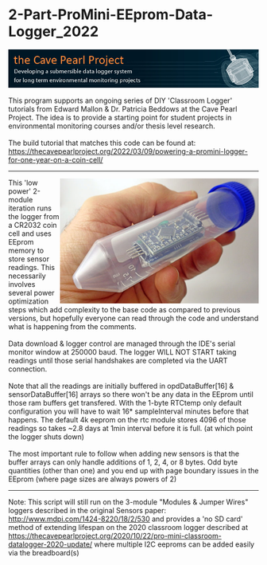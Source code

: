 # 2-Part-ProMini-EEprom-Data-Logger_2022
<img src="https://github.com/EKMallon/The_Cave_Pearl_Project_CURRENT_codebuilds/blob/master/images/CavePearlProjectBanner_130x850px.jpg">

This program supports an ongoing series of DIY 'Classroom Logger' tutorials from Edward Mallon & Dr. Patricia Beddows at the Cave Pearl Project. The idea is to provide a starting point for student projects in environmental monitoring courses and/or thesis level research.<br/>
<br/>The build tutorial that matches this code can be found at:<br/>
https://thecavepearlproject.org/2022/03/09/powering-a-promini-logger-for-one-year-on-a-coin-cell/

---
<img   align="right" width="400" src="https://github.com/EKMallon/2-Part-ProMini-EEprom-Data-Logger_2022/blob/main/images/2-PartEEpromLogger_CavePearlProject_2022.jpg">
This 'low power' 2-module iteration runs the logger from a CR2032 coin cell and uses  EEprom memory to store sensor readings. This necessarily involves several power optimization steps which add complexity to the base code as compared to previous  versions, but hopefully everyone can read through the code and understand what is happening from the comments.<br/> <br/>
Data download & logger control are managed  through the IDE's serial monitor window at 250000 baud. 
The logger WILL NOT START taking readings until those serial handshakes are completed via the UART connection.<br/><br/>
Note that all the readings are initially buffered in opdDataBuffer[16] & sensorDataBuffer[16] arrays so there won't be any data in the EEprom until those ram buffers get transfered.  With the 1-byte RTCtemp only default configuration you will have to wait 16* sampleInterval minutes before that happens. The default 4k eeprom on the rtc module stores 4096 of those readings so takes ~2.8 days at 1min interval before it is full. (at which point the logger shuts down)<br/><br/>
The most important rule to follow when adding new sensors is that the buffer arrays can only handle additions of 1, 2, 4, or 8 bytes.
Odd byte quantities (other than one) and you end up with page boundary issues in the EEprom (where page sizes are always powers of 2)

---

Note: This script will still run on the 3-module "Modules & Jumper Wires"  loggers described in the original Sensors paper: http://www.mdpi.com/1424-8220/18/2/530 
and provides a 'no SD card' method of extending lifespan on the 2020 classroom logger described at https://thecavepearlproject.org/2020/10/22/pro-mini-classroom-datalogger-2020-update/  where multiple I2C eeproms can be added easily via the breadboard(s)
